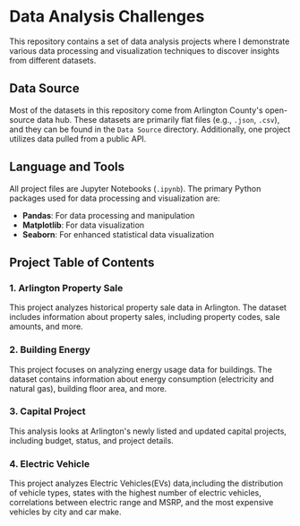 # Data Analysis Challenges

This repository contains a set of data analysis projects where I demonstrate various data processing and visualization techniques to discover insights from different datasets.

## Data Source

Most of the datasets in this repository come from Arlington County's open-source data hub. These datasets are primarily flat files (e.g., `.json`, `.csv`), and they can be found in the `Data Source` directory. Additionally, one project utilizes data pulled from a public API.

## Language and Tools

All project files are Jupyter Notebooks (`.ipynb`). The primary Python packages used for data processing and visualization are:

- **Pandas**: For data processing and manipulation
- **Matplotlib**: For data visualization
- **Seaborn**: For enhanced statistical data visualization

## Project Table of Contents
### 1. Arlington Property Sale
   This project analyzes historical property sale data in Arlington. The dataset includes information about property sales, including property codes, sale amounts, and more.
### 2. Building Energy
   This project focuses on analyzing energy usage data for buildings. The dataset contains information about energy consumption (electricity and natural gas), building floor area, and more.
### 3. Capital Project
   This analysis looks at Arlington's newly listed and updated capital projects, including budget, status, and project details.
### 4. Electric Vehicle
   This project analyzes Electric Vehicles(EVs) data,including the distribution of vehicle types, states with the highest number of electric vehicles, correlations between electric range and MSRP, and the most expensive vehicles by city and car make.





